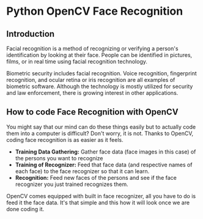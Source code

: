 # Python OpenCV Face Recognition

## Introduction

Facial recognition is a method of recognizing or verifying a person's identification by looking at their face. People can be identified in pictures, films, or in real time using facial recognition technology.

Biometric security includes facial recognition. Voice recognition, fingerprint recognition, and ocular retina or iris recognition are all examples of biometric software. Although the technology is mostly utilized for security and law enforcement, there is growing interest in other applications.

## How to code Face Recognition with OpenCV

You might say that our mind can do these things easily but to actually code them into a computer is difficult? Don't worry, it is not. Thanks to OpenCV, coding face recognition is as easier as it feels.
- **Training Data Gathering:** Gather face data (face images in this case) of the persons you want to recognize
- **Training of Recognizer:** Feed that face data (and respective names of each face) to the face recognizer so that it can learn.
- **Recognition:** Feed new faces of the persons and see if the face recognizer you just trained recognizes them.

OpenCV comes equipped with built in face recognizer, all you have to do is feed it the face data. It's that simple and this how it will look once we are done coding it.
